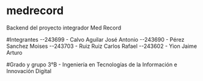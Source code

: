 # medrecord
Backend del proyecto integrador Med Record

#Integrantes
--243699 - Calvo Aguilar José Antonio
--243690 - Pérez Sanchez Moises
--243703 - Ruiz Ruiz Carlos Rafael
--243602 - Yion Jaime Arturo

#Grado y grupo
3°B - Ingeniería en Tecnologías de la Información e Innovación Digital
